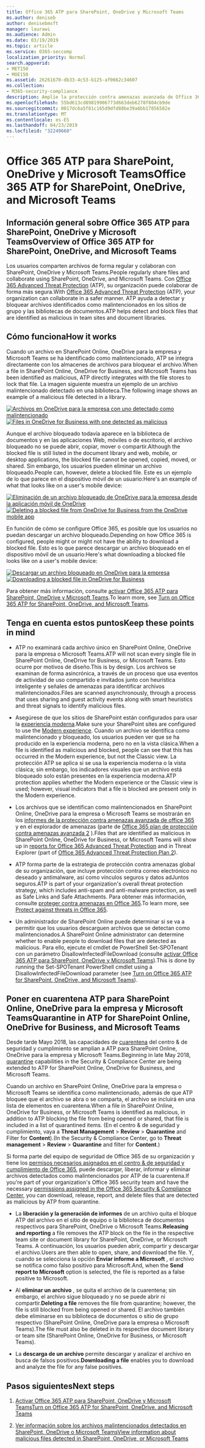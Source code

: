 ```yaml
---
title: Office 365 ATP para SharePoint, OneDrive y Microsoft Teams
ms.author: deniseb
author: denisebmsft
manager: laurawi
ms.audience: Admin
ms.date: 03/19/2019
ms.topic: article
ms.service: O365-seccomp
localization_priority: Normal
search.appverid:
- MET150
- MOE150
ms.assetid: 26261670-db33-4c53-b125-af0662c34607
ms.collection:
- M365-security-compliance
description: Amplíe la protección contra amenazas avanzada de Office 365 a los archivos de SharePoint Online, OneDrive para la empresa y Microsoft Teams para permitir una colaboración más segura para su organización.
ms.openlocfilehash: 55bd613cd89819906773d663deb6278f804cb9de
ms.sourcegitcommit: 0017dc6a5f81c165d9dfd88be39a6bb17856582e
ms.translationtype: MT
ms.contentlocale: es-ES
ms.lasthandoff: 04/23/2019
ms.locfileid: "32249660"
---
```

# <a name="office-365-atp-for-sharepoint-onedrive-and-microsoft-teams"></a><span data-ttu-id="4c4b0-103">Office 365 ATP para SharePoint, OneDrive y Microsoft Teams</span><span class="sxs-lookup"><span data-stu-id="4c4b0-103">Office 365 ATP for SharePoint, OneDrive, and Microsoft Teams</span></span>

## <a name="overview-of-office-365-atp-for-sharepoint-onedrive-and-microsoft-teams"></a><span data-ttu-id="4c4b0-104">Información general sobre Office 365 ATP para SharePoint, OneDrive y Microsoft Teams</span><span class="sxs-lookup"><span data-stu-id="4c4b0-104">Overview of Office 365 ATP for SharePoint, OneDrive, and Microsoft Teams</span></span>

<span data-ttu-id="4c4b0-105">Los usuarios comparten archivos de forma regular y colaboran con SharePoint, OneDrive y Microsoft Teams.</span><span class="sxs-lookup"><span data-stu-id="4c4b0-105">People regularly share files and collaborate using SharePoint, OneDrive, and Microsoft Teams.</span></span> <span data-ttu-id="4c4b0-106">Con [Office 365 Advanced Threat Protection](office-365-atp.md) (ATP), su organización puede colaborar de forma más segura.</span><span class="sxs-lookup"><span data-stu-id="4c4b0-106">With [Office 365 Advanced Threat Protection](office-365-atp.md) (ATP), your organization can collaborate in a safer manner.</span></span> <span data-ttu-id="4c4b0-107">ATP ayuda a detectar y bloquear archivos identificados como malintencionados en los sitios de grupo y las bibliotecas de documentos.</span><span class="sxs-lookup"><span data-stu-id="4c4b0-107">ATP helps detect and block files that are identified as malicious in team sites and document libraries.</span></span>  
  
## <a name="how-it-works"></a><span data-ttu-id="4c4b0-108">Cómo funciona</span><span class="sxs-lookup"><span data-stu-id="4c4b0-108">How it works</span></span>

<span data-ttu-id="4c4b0-109">Cuando un archivo en SharePoint Online, OneDrive para la empresa y Microsoft Teams se ha identificado como malintencionado, ATP se integra directamente con los almacenes de archivos para bloquear el archivo.</span><span class="sxs-lookup"><span data-stu-id="4c4b0-109">When a file in SharePoint Online, OneDrive for Business, and Microsoft Teams has been identified as malicious, ATP directly integrates with the file stores to lock that file.</span></span> <span data-ttu-id="4c4b0-110">La imagen siguiente muestra un ejemplo de un archivo malintencionado detectado en una biblioteca.</span><span class="sxs-lookup"><span data-stu-id="4c4b0-110">The following image shows an example of a malicious file detected in a library.</span></span>
  
<span data-ttu-id="4c4b0-111">[![Archivos en OneDrive para la empresa con uno detectado como malintencionado](media/2bba71cc-7ad1-4799-8b9d-d56f923db3a7.png)](https://support.office.com/article/01e902ad-a903-4e0f-b093-1e1ac0c37ad2)</span><span class="sxs-lookup"><span data-stu-id="4c4b0-111">[![Files in OneDrive for Business with one detected as malicious](media/2bba71cc-7ad1-4799-8b9d-d56f923db3a7.png)](https://support.office.com/article/01e902ad-a903-4e0f-b093-1e1ac0c37ad2)</span></span>
  
<span data-ttu-id="4c4b0-112">Aunque el archivo bloqueado todavía aparece en la biblioteca de documentos y en las aplicaciones Web, móviles o de escritorio, el archivo bloqueado no se puede abrir, copiar, mover o compartir.</span><span class="sxs-lookup"><span data-stu-id="4c4b0-112">Although the blocked file is still listed in the document library and web, mobile, or desktop applications, the blocked file cannot be opened, copied, moved, or shared.</span></span> <span data-ttu-id="4c4b0-113">Sin embargo, los usuarios pueden eliminar un archivo bloqueado.</span><span class="sxs-lookup"><span data-stu-id="4c4b0-113">People can, however, delete a blocked file.</span></span> <span data-ttu-id="4c4b0-114">Este es un ejemplo de lo que parece en el dispositivo móvil de un usuario:</span><span class="sxs-lookup"><span data-stu-id="4c4b0-114">Here's an example of what that looks like on a user's mobile device:</span></span>
  
<span data-ttu-id="4c4b0-115">[![Eliminación de un archivo bloqueado de OneDrive para la empresa desde la aplicación móvil de OneDrive](media/cb1c1705-fd0a-45b8-9a26-c22503011d54.png)](https://support.office.com/article/01e902ad-a903-4e0f-b093-1e1ac0c37ad2)</span><span class="sxs-lookup"><span data-stu-id="4c4b0-115">[![Deleting a blocked file from OneDrive for Business from the OneDrive mobile app](media/cb1c1705-fd0a-45b8-9a26-c22503011d54.png)](https://support.office.com/article/01e902ad-a903-4e0f-b093-1e1ac0c37ad2)</span></span>
  
<span data-ttu-id="4c4b0-116">En función de cómo se configure Office 365, es posible que los usuarios no puedan descargar un archivo bloqueado.</span><span class="sxs-lookup"><span data-stu-id="4c4b0-116">Depending on how Office 365 is configured, people might or might not have the ability to download a blocked file.</span></span> <span data-ttu-id="4c4b0-117">Esto es lo que parece descargar un archivo bloqueado en el dispositivo móvil de un usuario:</span><span class="sxs-lookup"><span data-stu-id="4c4b0-117">Here's what downloading a blocked file looks like on a user's mobile device:</span></span>
  
<span data-ttu-id="4c4b0-118">[![Descargar un archivo bloqueado en OneDrive para la empresa](media/be288a82-bdd8-4371-93d8-1783db3b61bc.png)](https://support.office.com/article/01e902ad-a903-4e0f-b093-1e1ac0c37ad2)</span><span class="sxs-lookup"><span data-stu-id="4c4b0-118">[![Downloading a blocked file in OneDrive for Business](media/be288a82-bdd8-4371-93d8-1783db3b61bc.png)](https://support.office.com/article/01e902ad-a903-4e0f-b093-1e1ac0c37ad2)</span></span>
  
<span data-ttu-id="4c4b0-119">Para obtener más información, consulte [activar Office 365 ATP para SharePoint, OneDrive y Microsoft Teams](turn-on-atp-for-spo-odb-and-teams.md).</span><span class="sxs-lookup"><span data-stu-id="4c4b0-119">To learn more, see [Turn on Office 365 ATP for SharePoint, OneDrive, and Microsoft Teams](turn-on-atp-for-spo-odb-and-teams.md).</span></span>
  
## <a name="keep-these-points-in-mind"></a><span data-ttu-id="4c4b0-120">Tenga en cuenta estos puntos</span><span class="sxs-lookup"><span data-stu-id="4c4b0-120">Keep these points in mind</span></span>

- <span data-ttu-id="4c4b0-121">ATP no examinará cada archivo único en SharePoint Online, OneDrive para la empresa o Microsoft Teams.</span><span class="sxs-lookup"><span data-stu-id="4c4b0-121">ATP will not scan every single file in SharePoint Online, OneDrive for Business, or Microsoft Teams.</span></span> <span data-ttu-id="4c4b0-122">Esto ocurre por motivos de diseño.</span><span class="sxs-lookup"><span data-stu-id="4c4b0-122">This is by design.</span></span> <span data-ttu-id="4c4b0-123">Los archivos se examinan de forma asincrónica, a través de un proceso que usa eventos de actividad de uso compartido e invitados junto con heurística inteligente y señales de amenazas para identificar archivos malintencionados.</span><span class="sxs-lookup"><span data-stu-id="4c4b0-123">Files are scanned asynchronously, through a process that uses sharing and guest activity events along with smart heuristics and threat signals to identify malicious files.</span></span>

- <span data-ttu-id="4c4b0-124">Asegúrese de que los sitios de SharePoint están configurados para usar la [experiencia moderna](https://docs.microsoft.com/sharepoint/guide-to-sharepoint-modern-experience).</span><span class="sxs-lookup"><span data-stu-id="4c4b0-124">Make sure your SharePoint sites are configured to use the [Modern experience](https://docs.microsoft.com/sharepoint/guide-to-sharepoint-modern-experience).</span></span> <span data-ttu-id="4c4b0-125">Cuando un archivo se identifica como malintencionado y bloqueado, los usuarios pueden ver que se ha producido en la experiencia moderna, pero no en la vista clásica.</span><span class="sxs-lookup"><span data-stu-id="4c4b0-125">When a file is identified as malicious and blocked, people can see that this has occurred in the Modern experience, but not the Classic view.</span></span> <span data-ttu-id="4c4b0-126">La protección ATP se aplica si se usa la experiencia moderna o la vista clásica; sin embargo, los indicadores visuales que un archivo está bloqueado solo están presentes en la experiencia moderna.</span><span class="sxs-lookup"><span data-stu-id="4c4b0-126">ATP protection applies whether the Modern experience or the Classic view is used; however, visual indicators that a file is blocked are present only in the Modern experience.</span></span>
    
- <span data-ttu-id="4c4b0-127">Los archivos que se identifican como malintencionados en SharePoint Online, OneDrive para la empresa o Microsoft Teams se mostrarán en los [informes de la protección contra amenazas avanzada de office 365](view-reports-for-atp.md) y en el explorador de amenazas (parte de [Office 365 plan de protección contra amenazas avanzada 2](office-365-ti.md) ).</span><span class="sxs-lookup"><span data-stu-id="4c4b0-127">Files that are identified as malicious in SharePoint Online, OneDrive for Business, or Microsoft Teams will show up in [reports for Office 365 Advanced Threat Protection](view-reports-for-atp.md) and in Threat Explorer (part of [Office 365 Advanced Threat Protection Plan 2](office-365-ti.md)).</span></span>
    
- <span data-ttu-id="4c4b0-128">ATP forma parte de la estrategia de protección contra amenazas global de su organización, que incluye protección contra correo electrónico no deseado y antimalware, así como vínculos seguros y datos adJuntos seguros.</span><span class="sxs-lookup"><span data-stu-id="4c4b0-128">ATP is part of your organization's overall threat protection strategy, which includes anti-spam and anti-malware protection, as well as Safe Links and Safe Attachments.</span></span> <span data-ttu-id="4c4b0-129">Para obtener más información, consulte [proteger contra amenazas en Office 365](protect-against-threats.md).</span><span class="sxs-lookup"><span data-stu-id="4c4b0-129">To learn more, see [Protect against threats in Office 365](protect-against-threats.md).</span></span>
    
- <span data-ttu-id="4c4b0-130">Un administrador de SharePoint Online puede determinar si se va a permitir que los usuarios descarguen archivos que se detectan como malintencionados.</span><span class="sxs-lookup"><span data-stu-id="4c4b0-130">A SharePoint Online administrator can determine whether to enable people to download files that are detected as malicious.</span></span> <span data-ttu-id="4c4b0-131">Para ello, ejecute el cmdlet de PowerShell Set-SPOTenant con un parámetro DisallowInfectedFileDownload (consulte [activar Office 365 ATP para SharePoint, OneDrive y Microsoft Teams](turn-on-atp-for-spo-odb-and-teams.md)).</span><span class="sxs-lookup"><span data-stu-id="4c4b0-131">This is done by running the Set-SPOTenant PowerShell cmdlet using a DisallowInfectedFileDownload parameter (see [Turn on Office 365 ATP for SharePoint, OneDrive, and Microsoft Teams](turn-on-atp-for-spo-odb-and-teams.md)).</span></span>
    
## <a name="quarantine-in-atp-for-sharepoint-online-onedrive-for-business-and-microsoft-teams"></a><span data-ttu-id="4c4b0-132">Poner en cuarentena ATP para SharePoint Online, OneDrive para la empresa y Microsoft Teams</span><span class="sxs-lookup"><span data-stu-id="4c4b0-132">Quarantine in ATP for SharePoint Online, OneDrive for Business, and Microsoft Teams</span></span>

 <span data-ttu-id="4c4b0-133">Desde tarde Mayo 2018, las capacidades de [cuarentena](quarantine-email-messages.md) del centro &amp; de seguridad y cumplimiento se amplían a ATP para SharePoint Online, OneDrive para la empresa y Microsoft Teams.</span><span class="sxs-lookup"><span data-stu-id="4c4b0-133">Beginning in late May 2018, [quarantine](quarantine-email-messages.md) capabilities in the Security &amp; Compliance Center are being extended to ATP for SharePoint Online, OneDrive for Business, and Microsoft Teams.</span></span>
  
<span data-ttu-id="4c4b0-134">Cuando un archivo en SharePoint Online, OneDrive para la empresa o Microsoft Teams se identifica como malintencionado, además de que ATP bloquee que el archivo se abra o se comparta, el archivo se incluirá en una lista de elementos en cuarentena.</span><span class="sxs-lookup"><span data-stu-id="4c4b0-134">When a file in SharePoint Online, OneDrive for Business, or Microsoft Teams is identified as malicious, in addition to ATP blocking the file from being opened or shared, that file is included in a list of quarantined items.</span></span> <span data-ttu-id="4c4b0-135">(En el centro &amp; de seguridad y cumplimiento, vaya a **Threat Management** \> **Review** \> **Quarantine** and Filter for **Content**).</span><span class="sxs-lookup"><span data-stu-id="4c4b0-135">(In the Security &amp; Compliance Center, go to **Threat management** \> **Review** \> **Quarantine** and filter for **Content**.)</span></span> 
  
<span data-ttu-id="4c4b0-136">Si forma parte del equipo de seguridad de Office 365 de su organización y tiene los [permisos necesarios asignados en el centro &amp; de seguridad y cumplimiento de Office 365](permissions-in-the-security-and-compliance-center.md), puede descargar, liberar, informar y eliminar archivos detectados como malintencionados por ATP de la cuarentena.</span><span class="sxs-lookup"><span data-stu-id="4c4b0-136">If you're part of your organization's Office 365 security team and have the necessary [permissions assigned in the Office 365 Security &amp; Compliance Center](permissions-in-the-security-and-compliance-center.md), you can download, release, report, and delete files that are detected as malicious by ATP from quarantine.</span></span>
  
- <span data-ttu-id="4c4b0-137">La **liberación y la generación de informes** de un archivo quita el bloque ATP del archivo en el sitio de equipo o la biblioteca de documentos respectivos para SharePoint, OneDrive o Microsoft Teams.</span><span class="sxs-lookup"><span data-stu-id="4c4b0-137">**Releasing and reporting** a file removes the ATP block on the file in the respective team site or document library for SharePoint, OneDrive, or Microsoft Teams.</span></span> <span data-ttu-id="4c4b0-138">A continuación, los usuarios pueden abrir, compartir y descargar el archivo.</span><span class="sxs-lookup"><span data-stu-id="4c4b0-138">Users are then able to open, share, and download the file.</span></span> <span data-ttu-id="4c4b0-139">Y, cuando se selecciona la opción **Enviar informe a Microsoft** , el archivo se notifica como falso positivo para Microsoft.</span><span class="sxs-lookup"><span data-stu-id="4c4b0-139">And, when the **Send report to Microsoft** option is selected, the file is reported as a false positive to Microsoft.</span></span> 
    
- <span data-ttu-id="4c4b0-140">Al **eliminar un archivo** , se quita el archivo de la cuarentena; sin embargo, el archivo sigue bloqueado y no se puede abrir ni compartir.</span><span class="sxs-lookup"><span data-stu-id="4c4b0-140">**Deleting a file** removes the file from quarantine; however, the file is still blocked from being opened or shared.</span></span> <span data-ttu-id="4c4b0-141">El archivo también debe eliminarse en su biblioteca de documentos o sitio de grupo respectivo (SharePoint Online, OneDrive para la empresa o Microsoft Teams).</span><span class="sxs-lookup"><span data-stu-id="4c4b0-141">The file must also be deleted in its respective document library or team site (SharePoint Online, OneDrive for Business, or Microsoft Teams).</span></span> 
    
- <span data-ttu-id="4c4b0-142">La **descarga de un archivo** permite descargar y analizar el archivo en busca de falsos positivos.</span><span class="sxs-lookup"><span data-stu-id="4c4b0-142">**Downloading a file** enables you to download and analyze the file for any false positives.</span></span> 
    
## <a name="next-steps"></a><span data-ttu-id="4c4b0-143">Pasos siguientes</span><span class="sxs-lookup"><span data-stu-id="4c4b0-143">Next steps</span></span>

1. [<span data-ttu-id="4c4b0-144">Activar Office 365 ATP para SharePoint, OneDrive y Microsoft Teams</span><span class="sxs-lookup"><span data-stu-id="4c4b0-144">Turn on Office 365 ATP for SharePoint, OneDrive, and Microsoft Teams</span></span>](turn-on-atp-for-spo-odb-and-teams.md)
    
2. [<span data-ttu-id="4c4b0-145">Ver información sobre los archivos malintencionados detectados en SharePoint, OneDrive o Microsoft Teams</span><span class="sxs-lookup"><span data-stu-id="4c4b0-145">View information about malicious files detected in SharePoint, OneDrive, or Microsoft Teams</span></span>](malicious-files-detected-in-spo-odb-or-teams.md)
    

